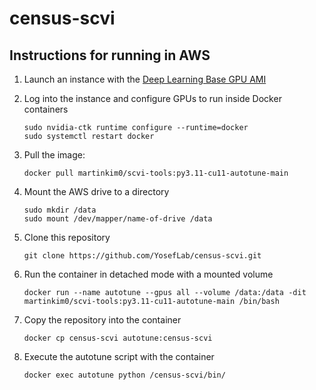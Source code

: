 # census-scvi

## Instructions for running in AWS

1. Launch an instance with the [Deep Learning Base GPU AMI](https://aws.amazon.com/releasenotes/aws-deep-learning-base-gpu-ami-ubuntu-20-04/)

2. Log into the instance and configure GPUs to run inside Docker containers
   ```
   sudo nvidia-ctk runtime configure --runtime=docker
   sudo systemctl restart docker
   ```

1. Pull the image:
   ```
   docker pull martinkim0/scvi-tools:py3.11-cu11-autotune-main
   ```

2. Mount the AWS drive to a directory
   ```
   sudo mkdir /data
   sudo mount /dev/mapper/name-of-drive /data
   ```

3. Clone this repository
   ```
   git clone https://github.com/YosefLab/census-scvi.git
   ```

4. Run the container in detached mode with a mounted volume
   ```
   docker run --name autotune --gpus all --volume /data:/data -dit martinkim0/scvi-tools:py3.11-cu11-autotune-main /bin/bash
   ```

5. Copy the repository into the container
   ```
   docker cp census-scvi autotune:census-scvi
   ```

6. Execute the autotune script with the container
   ```
   docker exec autotune python /census-scvi/bin/
   ```